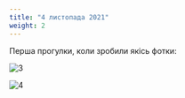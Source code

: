 ```yaml
---
title: "4 листопада 2021"
weight: 2
---
```


Перша прогулки, коли зробили якісь фотки:

![3](/images/04-11-2021-1.jpg)

![4](/images/04-11-2021-2.jpg)